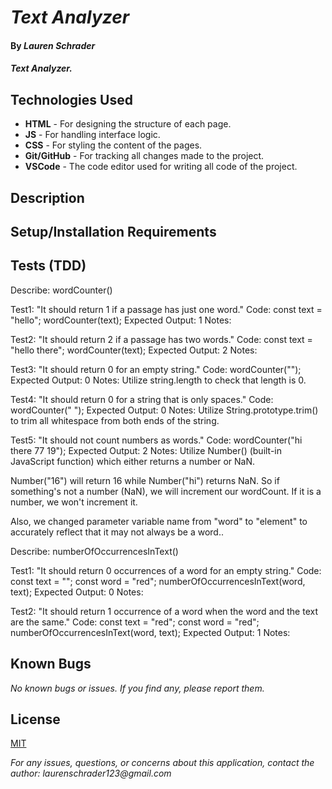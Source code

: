 # _Text Analyzer_

#### By _**Lauren Schrader**_

#### _Text Analyzer._

## Technologies Used

* **HTML** - For designing the structure of each page.
* **JS** - For handling interface logic.
* **CSS** - For styling the content of the pages.
* **Git/GitHub** - For tracking all changes made to the project.
* **VSCode** - The code editor used for writing all code of the project.

## Description



## Setup/Installation Requirements

## Tests (TDD) 

Describe: wordCounter()

Test1: "It should return 1 if a passage has just one word."
Code:
const text = "hello";
wordCounter(text);
Expected Output: 1
Notes:

Test2: "It should return 2 if a passage has two words."
Code:
const text = "hello there";
wordCounter(text);
Expected Output: 2
Notes:

Test3: "It should return 0 for an empty string."
Code: wordCounter("");
Expected Output: 0
Notes: Utilize string.length to check that length is 0.

Test4: "It should return 0 for a string that is only spaces."
Code: wordCounter("            ");
Expected Output: 0
Notes: Utilize String.prototype.trim() to trim all whitespace from both ends of the string.

Test5: "It should not count numbers as words."
Code: wordCounter("hi there 77 19");
Expected Output: 2
Notes: Utilize Number() (built-in JavaScript function) which either returns a  number or NaN. 

Number("16") will return 16 while Number("hi") returns NaN. So if something's not a number (NaN), we will increment our wordCount. If it is a number, we won't increment it.

Also, we changed parameter variable name from "word" to "element" to accurately reflect that it may not always be a word..

Describe: numberOfOccurrencesInText()

Test1: "It should return 0 occurrences of a word for an empty string."
Code:
const text = "";
const word = "red";
numberOfOccurrencesInText(word, text);
Expected Output: 0
Notes:

Test2: "It should return 1 occurrence of a word when the word and the text are the same."
Code:
const text = "red";
const word = "red";
numberOfOccurrencesInText(word, text);
Expected Output: 1
Notes:



## Known Bugs

_No known bugs or issues. If you find any, please report them._

## License

[MIT](./License.txt)

_For any issues, questions, or concerns about this application, contact the author: laurenschrader123@gmail.com_